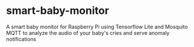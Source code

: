 # smart-baby-monitor
A smart baby monitor for Raspberry Pi using Tensorflow Lite and Mosquito MQTT to analyze the audio of your baby's cries and serve anomaly notifications 
